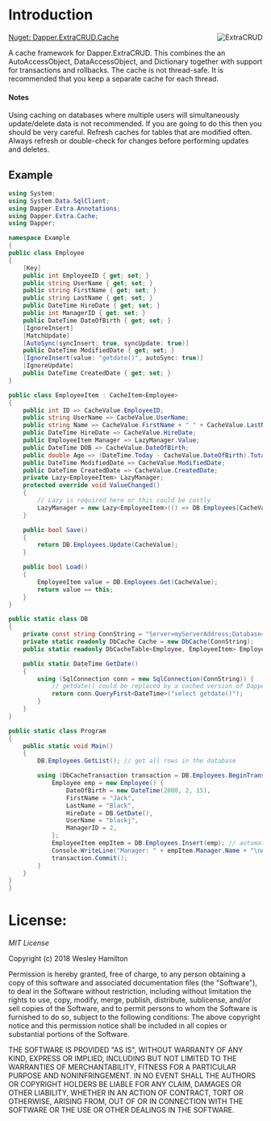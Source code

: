 ﻿# Introduction

[Nuget: Dapper.ExtraCRUD.Cache](https://www.nuget.org/packages/Dapper.ExtraCRUD.Cache/)
<img  align="right" src="https://raw.githubusercontent.com/ffhighwind/DapperExtraCRUD/master/Images/DapperExtraCRUD-200x200.png" alt="ExtraCRUD">

A cache framework for Dapper.ExtraCRUD. This combines the an AutoAccessObject, DataAccessObject, and Dictionary together with support for transactions and rollbacks. The cache is not thread-safe. It is recommended that you keep a separate cache for each thread.

#### Notes

Using caching on databases where multiple users will simultaneously update/delete data is not recommended. If you are going to do this then you should be very careful. Refresh caches for tables that are modified often. Always refresh or double-check for changes before performing updates and deletes.

## Example

```csharp
using System;
using System.Data.SqlClient;
using Dapper.Extra.Annotations;
using Dapper.Extra.Cache;
using Dapper;

namespace Example
{
public class Employee
{
	[Key]
	public int EmployeeID { get; set; }
	public string UserName { get; set; }
	public string FirstName { get; set; }
	public string LastName { get; set; }
	public DateTime HireDate { get; set; }
	public int ManagerID { get; set; }
	public DateTime DateOfBirth { get; set; }
	[IgnoreInsert]
	[MatchUpdate]
	[AutoSync(syncInsert: true, syncUpdate: true)]
	public DateTime ModifiedDate { get; set; }
	[IgnoreInsert(value: "getdate()", autoSync: true)]
	[IgnoreUpdate]
	public DateTime CreatedDate { get; set; }
}

public class EmployeeItem : CacheItem<Employee>
{
	public int ID => CacheValue.EmployeeID;
	public string UserName => CacheValue.UserName;
	public string Name => CacheValue.FirstName + " " + CacheValue.LastName;
	public DateTime HireDate => CacheValue.HireDate;
	public EmployeeItem Manager => LazyManager.Value;
	public DateTime DOB => CacheValue.DateOfBirth;
	public double Age => (DateTime.Today - CacheValue.DateOfBirth).TotalDays / 365.0;
	public DateTime ModifiedDate => CacheValue.ModifiedDate;
	public DateTime CreatedDate => CacheValue.CreatedDate;
	private Lazy<EmployeeItem> LazyManager;
	protected override void ValueChanged()
	{
		// Lazy is required here or this could be costly
		LazyManager = new Lazy<EmployeeItem>(() => DB.Employees[CacheValue.ManagerID], false);
	}

	public bool Save()
	{
		return DB.Employees.Update(CacheValue);
	}

	public bool Load()
	{
		EmployeeItem value = DB.Employees.Get(CacheValue);
		return value == this;
	}
}

public static class DB
{
	private const string ConnString = "Server=myServerAddress;Database=myDataBase;User Id=myUsername;Password=myPassword;";
	private static readonly DbCache Cache = new DbCache(ConnString);
	public static readonly DbCacheTable<Employee, EmployeeItem> Employees = Cache.CreateTable<Employee, EmployeeItem>();

	public static DateTime GetDate()
	{
		using (SqlConnection conn = new SqlConnection(ConnString)) {
			// getdate() could be replaced by a cached version of Dapper.Extra.ExtraCrud.Info<Employee>().Adapter.CurrentDateTime
			return conn.QueryFirst<DateTime>("select getdate()");
		}
	}
}

public static class Program
{
	public static void Main()
	{
		DB.Employees.GetList(); // get all rows in the database

		using (DbCacheTransaction transaction = DB.Employees.BeginTransaction()) {
			Employee emp = new Employee() {
				DateOfBirth = new DateTime(2000, 2, 15),
				FirstName = "Jack",
				LastName = "Black",
				HireDate = DB.GetDate(),
				UserName = "blackj",
				ManagerID = 2,
			};
			EmployeeItem empItem = DB.Employees.Insert(emp); // automatically uses the transaction
			Console.WriteLine("Manager: " + empItem.Manager.Name + "\nAge: " + empItem.Manager.Age);
			transaction.Commit();
		}
	}
}
}
```
# License:

*MIT License*

Copyright (c) 2018 Wesley Hamilton

Permission is hereby granted, free of charge, to any person obtaining a copy of this software and associated documentation files (the "Software"), to deal in the Software without restriction, including without limitation the rights to use, copy, modify, merge, publish, distribute, sublicense, and/or sell copies of the Software, and to permit persons to whom the Software is furnished to do so, subject to the following conditions: The above copyright notice and this permission notice shall be included in all copies or substantial portions of the Software.

THE SOFTWARE IS PROVIDED "AS IS", WITHOUT WARRANTY OF ANY KIND, EXPRESS OR IMPLIED, INCLUDING BUT NOT LIMITED TO THE WARRANTIES OF MERCHANTABILITY, FITNESS FOR A PARTICULAR PURPOSE AND NONINFRINGEMENT. IN NO EVENT SHALL THE AUTHORS OR COPYRIGHT HOLDERS BE LIABLE FOR ANY CLAIM, DAMAGES OR OTHER LIABILITY, WHETHER IN AN ACTION OF CONTRACT, TORT OR OTHERWISE, ARISING FROM, OUT OF OR IN CONNECTION WITH THE SOFTWARE OR THE USE OR OTHER DEALINGS IN THE SOFTWARE.
